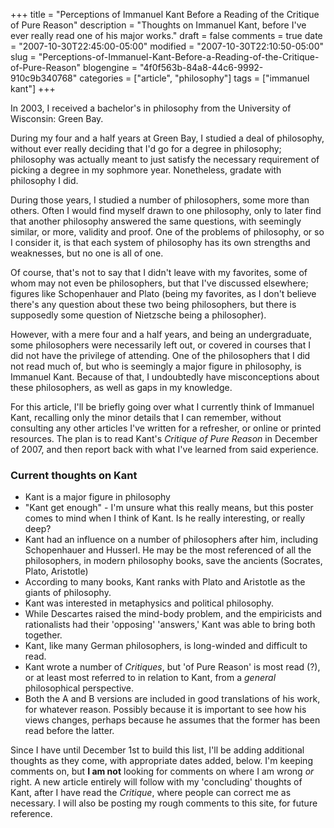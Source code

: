 +++
title = "Perceptions of Immanuel Kant Before a Reading of the Critique of Pure Reason"
description = "Thoughts on Immanuel Kant, before I've ever really read one of his major works."
draft = false
comments = true
date = "2007-10-30T22:45:00-05:00"
modified = "2007-10-30T22:10:50-05:00"
slug = "Perceptions-of-Immanuel-Kant-Before-a-Reading-of-the-Critique-of-Pure-Reason"
blogengine = "4f0f563b-84a8-44c6-9992-910c9b340768"
categories = ["article", "philosophy"]
tags = ["immanuel kant"]
+++

<p>
In 2003, I received a bachelor&#39;s in philosophy from the University of Wisconsin: Green Bay. 
</p>
<p>
During my four and a half years at Green Bay, I studied a deal of philosophy, without ever really deciding that I&#39;d go for a degree in philosophy; philosophy was actually meant to just satisfy the necessary requirement of picking a degree in my sophmore year. Nonetheless, gradate with philosophy I did. 
</p>
<p>
During those years, I studied a number of philosophers, some more than others. Often I would find myself drawn to one philosophy, only to later find that another philosophy answered the same questions, with seemingly similar, or more,&nbsp;validity and proof. One of the problems of philosophy, or so I consider it, is that each system of philosophy has its own strengths and weaknesses, but no one is all of one. 
</p>
<p>
Of course, that&#39;s not to say that I didn&#39;t leave with my favorites, some of whom may not even be philosophers, but that I&#39;ve discussed elsewhere; figures like Schopenhauer and&nbsp;Plato (being my favorites, as I don&#39;t believe there&#39;s any question about these two being philosophers, but there is supposedly some question of Nietzsche being a philosopher). 
</p>
<p>
However, with a mere four and a half years, and being an undergraduate, some philosophers were necessarily left out, or covered in courses that I did not have the privilege of attending. One of the philosophers that I did not read much of, but who is seemingly a major figure in philosophy, is Immanuel Kant. Because of that, I undoubtedly have misconceptions about these philosophers, as well as gaps in my knowledge. 
</p>
<p>
For this article, I&#39;ll be briefly going over what I currently think of Immanuel Kant, recalling only the minor details that I can remember, without consulting any other articles I&#39;ve written for a refresher, or online or printed resources. The plan is to read Kant&#39;s <em>Critique of Pure Reason</em> in December of 2007, and then report back with what I&#39;ve learned from said experience. 
</p>
<h3>Current thoughts on Kant</h3>
<ul>
	<li>
	<div>
	Kant is a major&nbsp;figure in philosophy 
	</div>
	</li>
	<li>
	<div>
	&quot;Kant get enough&quot; - I&#39;m&nbsp;unsure what this really means, but this poster comes to mind when I think of Kant. Is he really interesting, or really deep? 
	</div>
	</li>
	<li>
	<div>
	Kant&nbsp;had an influence on a number of philosophers after him, including Schopenhauer and Husserl. He may be the most referenced of all the philosophers, in modern philosophy books, save the ancients (Socrates, Plato, Aristotle) 
	</div>
	</li>
	<li>
	<div>
	According to many books, Kant ranks with Plato and Aristotle as the giants of philosophy. 
	</div>
	</li>
	<li>
	<div>
	Kant was interested in metaphysics and&nbsp;political philosophy. 
	</div>
	</li>
	<li>
	<div>
	While Descartes raised the mind-body problem, and the empiricists and rationalists had their &#39;opposing&#39; &#39;answers,&#39; Kant was able to bring both together. 
	</div>
	</li>
	<li>
	<div>
	Kant, like many German philosophers, is long-winded and difficult to read. 
	</div>
	</li>
	<li>
	<div>
	Kant wrote a number of <em>Critiques</em>, but&nbsp;&#39;of Pure Reason&#39; is most read (?), or at least most referred to in relation to Kant, from a <em>general</em> philosophical perspective. 
	</div>
	</li>
	<li>
	<div>
	Both the A and B versions are included in good translations of his work, for whatever reason. Possibly because it is important to see how his views changes, perhaps because he assumes that the former has been read before the latter. 
	</div>
	</li>
</ul>
<p>
Since I have until December 1st to build this list, I&#39;ll be adding additional thoughts as they come, with appropriate dates added, below. I&#39;m keeping comments on, but <strong>I am not</strong> looking for comments on where I am wrong <em>or</em> right. A new article entirely will follow with my &#39;concluding&#39; thoughts of Kant, after I have read the <em>Critique</em>, where people can correct me as necessary. I will also be posting my rough comments to this site, for future reference. 
</p>


